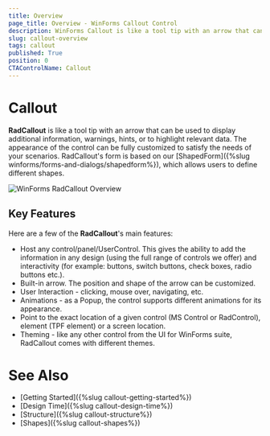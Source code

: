 ```yaml
---
title: Overview
page_title: Overview - WinForms Callout Control
description: WinForms Callout is like a tool tip with an arrow that can be used to display additional information, warnings, hints, or to highlight relevant data. 
slug: callout-overview
tags: callout
published: True
position: 0 
CTAControlName: Callout
---
```


# Callout 

**RadCallout** is like a tool tip with an arrow that can be used to display additional information, warnings, hints, or to highlight relevant data. The appearance of the control can be fully customized to satisfy the needs of your scenarios. RadCallout's form is based on our [ShapedForm]({%slug winforms/forms-and-dialogs/shapedform%}), which allows users to define different shapes. 

![WinForms RadCallout Overview](images/callout-overview001.png) 


## Key Features

Here are a few of the **RadCallout**'s main features:

* Host any control/panel/UserControl. This gives the ability to add the information in any design (using the full range of controls we offer) and interactivity (for example: buttons, switch buttons, check boxes, radio buttons etc.).  
* Built-in arrow. The position and shape of the arrow can be customized. 
* User Interaction - clicking, mouse over, navigating, etc.
* Animations - as a Popup, the control supports different animations for its appearance.
* Point to the exact location of a given control (MS Control or RadControl), element (TPF element) or a screen location. 
* Theming - like any other control from the UI for WinForms suite, RadCallout comes with different themes.   
 

# See Also

* [Getting Started]({%slug callout-getting-started%})
* [Design Time]({%slug callout-design-time%}) 
* [Structure]({%slug callout-structure%}) 
* [Shapes]({%slug callout-shapes%}) 
 
        
